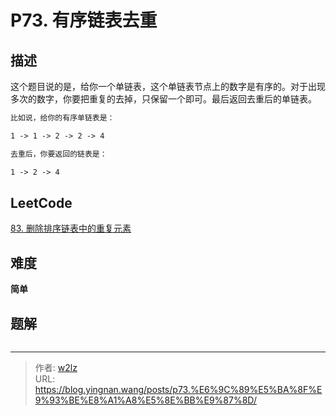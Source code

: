 # P73. 有序链表去重


<!--more-->

## 描述

这个题目说的是，给你一个单链表，这个单链表节点上的数字是有序的。对于出现多次的数字，你要把重复的去掉，只保留一个即可。最后返回去重后的单链表。

```markdown
比如说，给你的有序单链表是：

1 -> 1 -> 2 -> 2 -> 4

去重后，你要返回的链表是：

1 -> 2 -> 4
```

## LeetCode

[83. 删除排序链表中的重复元素](https://leetcode.cn/problems/remove-duplicates-from-sorted-list/description/)

## 难度

**简单**

## 题解

```java

```


---

> 作者: [w2lz](https://github.com/w2lz)  
> URL: https://blog.yingnan.wang/posts/p73.%E6%9C%89%E5%BA%8F%E9%93%BE%E8%A1%A8%E5%8E%BB%E9%87%8D/  

